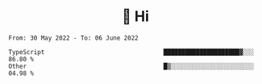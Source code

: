 <h1 align="center">👋 Hi</h1>
<!-- <h3 align="center">An enthusiastic frontend developer</h3> -->

<!--START_SECTION:waka-->

```text
From: 30 May 2022 - To: 06 June 2022

TypeScript                                 █████████████████████▓░░░   86.80 %
Other                                      █▒░░░░░░░░░░░░░░░░░░░░░░░   04.98 %
```

<!--END_SECTION:waka-->
